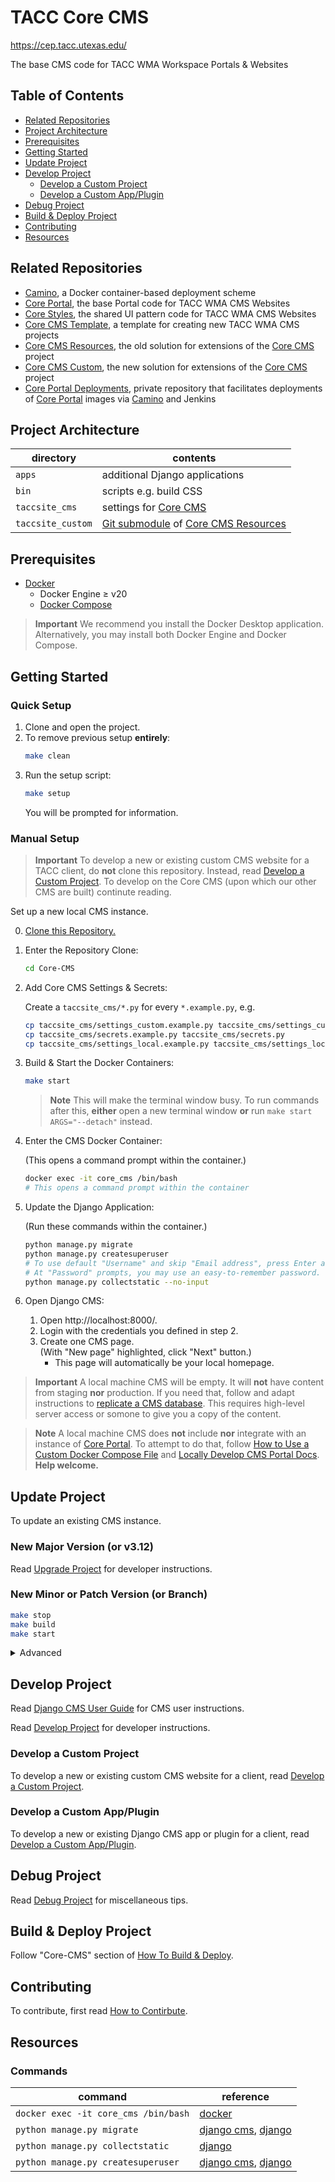 # TACC Core CMS

https://cep.tacc.utexas.edu/

The base CMS code for TACC WMA Workspace Portals & Websites

## Table of Contents

- [Related Repositories](#related-repositories)
- [Project Architecture](#project-architecture)
- [Prerequisites](#prerequisites)
- [Getting Started](#getting-started)
- [Update Project](#update-project)
- [Develop Project](#develop-project)
  - [Develop a Custom Project](#develop-a-custom-project)
  - [Develop a Custom App/Plugin](#develop-a-custom-appplugin)
- [Debug Project](#debug-project)
- [Build & Deploy Project](#build--deploy-project)
- [Contributing](#contributing)
- [Resources](#resources)

## Related Repositories

- [Camino], a Docker container-based deployment scheme
- [Core Portal], the base Portal code for TACC WMA CMS Websites
- [Core Styles], the shared UI pattern code for TACC WMA CMS Websites
- [Core CMS Template], a template for creating new TACC WMA CMS projects
- [Core CMS Resources], the old solution for extensions of the [Core CMS] project
- [Core CMS Custom], the new solution for extensions of the [Core CMS] project
- [Core Portal Deployments], private repository that facilitates deployments of [Core Portal] images via [Camino] and Jenkins

## Project Architecture

| directory | contents |
| - | - |
| `apps` | additional Django applications |
| `bin` | scripts e.g. build CSS |
| `taccsite_cms` | settings for [Core CMS] |
| `taccsite_custom` | [Git submodule][Git Submodules] of [Core CMS Resources] |

## Prerequisites

* [Docker]
  * Docker Engine ≥ v20
  * [Docker Compose]

> **Important**
> We recommend you install the Docker Desktop application. Alternatively, you may install both Docker Engine and Docker Compose.

## Getting Started

### Quick Setup

1. Clone and open the project.
2. To remove previous setup **entirely**:
    ```sh
    make clean
    ```
3. Run the setup script:
    ```sh
    make setup
    ```
    You will be prompted for information.

### Manual Setup

> **Important**
> To develop a new or existing custom CMS website for a TACC client, do **not** clone this repository. Instead, read [Develop a Custom Project]. To develop on the Core CMS (upon which our other CMS are built) continute reading.

Set up a new local CMS instance.

0. [Clone this Repository.](https://docs.github.com/en/repositories/creating-and-managing-repositories/cloning-a-repository)
1. Enter the Repository Clone:

    ```sh
    cd Core-CMS
    ```

2. Add Core CMS Settings & Secrets:

    Create a `taccsite_cms/*.py` for every `*.example.py`, e.g.

    ```sh
    cp taccsite_cms/settings_custom.example.py taccsite_cms/settings_custom.py
    cp taccsite_cms/secrets.example.py taccsite_cms/secrets.py
    cp taccsite_cms/settings_local.example.py taccsite_cms/settings_local.py
    ```

3. Build & Start the Docker Containers:

    ```sh
    make start
    ```

    > **Note**
    > This will make the terminal window busy. To run commands after this, **either** open a new terminal window **or** run `make start ARGS="--detach"` instead.

4. Enter the CMS Docker Container:

    (This opens a command prompt within the container.)

    ```sh
    docker exec -it core_cms /bin/bash
    # This opens a command prompt within the container
    ```

5. Update the Django Application:

    (Run these commands within the container.)

    ```sh
    python manage.py migrate
    python manage.py createsuperuser
    # To use default "Username" and skip "Email address", press Enter at both prompts.
    # At "Password" prompts, you may use an easy-to-remember password.
    python manage.py collectstatic --no-input

    ```

6. Open Django CMS:
    1. Open http://localhost:8000/.
    2. Login with the credentials you defined in step 2.
    3. Create one CMS page.\
        (With "New page" highlighted, click "Next" button.)
        - This page will automatically be your local homepage.

> **Important**
> A local machine CMS will be empty. It will **not** have content from staging **nor** production. If you need that, follow and adapt instructions to [replicate a CMS database](https://tacc-main.atlassian.net/wiki/x/GwBJAg). This requires high-level server access or somone to give you a copy of the content.

> **Note**
> A local machine CMS does **not** include **nor** integrate with an instance of [Core Portal]. To attempt to do that, follow [How to Use a Custom Docker Compose File](https://github.com/TACC/Core-CMS/wiki/How-to-Use-a-Custom-Docker-Compose-File) and [Locally Develop CMS Portal Docs](https://github.com/TACC/Core-CMS/wiki/Locally-Develop-CMS---Portal---Docs). **Help welcome.**

## Update Project

To update an existing CMS instance.

### New Major Version (or v3.12)

Read [Upgrade Project] for developer instructions.

### New Minor or Patch Version (or Branch)

```sh
make stop
make build
make start
```

<details><summary>Advanced</summary>

To only update as necessary, or update since uncommon changes:

| | If this changed | Run this command |
| - | - | - |
| 0 | Dockerfile | `make stop`, `make build`, `make start` |
| 1 | Python models | `docker exec -it core_cms sh -c "python manage.py migrate"` |
| 2 | Node dependencies | `npm ci` |
| 3 | CSS stylesheets | `npm run build:css` |
| 4 | Assets e.g.<br><sub>images, stylesheets, JavaScript</sub> | `docker exec -it core_cms sh -c "python manage.py collectstatic --no-input"` |

</details>

## Develop Project

Read [Django CMS User Guide] for CMS user instructions.

Read [Develop Project] for developer instructions.

### Develop a Custom Project

To develop a new or existing custom CMS website for a client, read [Develop a Custom Project].

### Develop a Custom App/Plugin

To develop a new or existing Django CMS app or plugin for a client, read [Develop a Custom App/Plugin].

## Debug Project

Read [Debug Project] for miscellaneous tips.

## Build & Deploy Project

Follow "Core-CMS" section of [How To Build & Deploy][Build & Deploy Project].

## Contributing

To contribute, first read [How to Contirbute][Contributing].

## Resources

### Commands

| command | reference |
| - | - |
| `docker exec -it core_cms /bin/bash` | [docker](https://docs.docker.com/engine/reference/commandline/exec/#run-docker-exec-on-a-running-container)
| `python manage.py migrate` | [django cms](https://docs.django-cms.org/en/release-3.8.x/how_to/install.html#database-tables), [django](https://docs.djangoproject.com/en/3.2/topics/migrations/)
| `python manage.py collectstatic` | [django](https://docs.djangoproject.com/en/3.2/howto/static-files/)
| `python manage.py createsuperuser` | [django cms](https://docs.django-cms.org/en/release-3.8.x/how_to/install.html#admin-user), [django](https://docs.djangoproject.com/en/3.2/ref/django-admin/#createsuperuser)

<!-- Link Aliases -->

[Camino]: https://github.com/TACC/Camino
[Core CMS]: https://github.com/TACC/Core-CMS
[Core Styles]: https://github.com/TACC/Core-Styles
[Core CMS Resources]: https://github.com/TACC/Core-CMS-Resources
[Core CMS Template]: https://github.com/TACC/Core-CMS-Template
[Core CMS Custom]: https://github.com/TACC/Core-CMS-Custom
[Core Portal]: https://github.com/TACC/Core-Portal
[Core Portal Deployments]: https://github.com/TACC/Core-Portal-Deployments

[Git Submodules]: https://git-scm.com/book/en/v2/Git-Tools-Submodules

[Docker]: https://docs.docker.com/get-docker/
[Docker Compose]: https://docs.docker.com/compose/install/

[Build & Deploy Project]: https://tacc-main.atlassian.net/wiki/x/2AVv
[Django CMS User Guide]: https://tacc-main.atlassian.net/wiki/x/phdv

[Develop a Custom Project]: ./docs/develop-custom-project.md
[Develop a Custom App/Plugin]: ./docs/develop-custom-app.md
[Develop Project]: ./docs/develop-project.md
[Upgrade Project]: ./docs/upgrade-project.md
[Debug Project]: ./docs/debug-project.md
[Contributing]: ./docs/contributing.md
